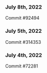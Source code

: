 ### July 8th, 2022

Commit #92494

### July 5th, 2022

Commit #314353


### July 4th, 2022

Commit #72281
